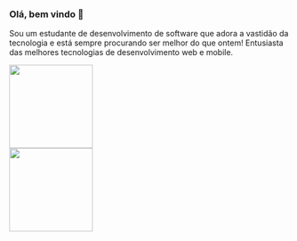 ### Olá, bem vindo 👋

Sou um estudante de desenvolvimento de software que adora a vastidão da tecnologia e está sempre procurando ser melhor do que ontem! Entusiasta das melhores tecnologias de desenvolvimento web e mobile.

<img height="150em" src="https://github-readme-stats.vercel.app/api?username=lucsscarvalho&theme=dracula&show_icons=true"/>
<div>
<img height="150em" src="https://github-readme-stats.vercel.app/api/top-langs/?username=lucsscarvalho&layout=compact&theme=dracula"/>
<div>
